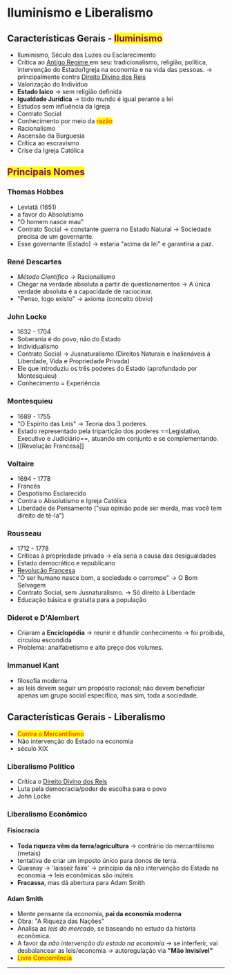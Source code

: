 # Iluminismo e Liberalismo

## Características Gerais - <mark style="color:purple;">Iluminismo</mark>

* Iluminismo, Século das Luzes ou Esclarecimento
* Crítica ao [Antigo Regime ](revolucoes-inglesas/antigo-regime.md)em seu: tradicionalismo, religião, política, intervenção do Estado/Igreja na economia e na vida das pessoas. → principalmente contra [Direito Divino dos Reis](revolucoes-inglesas/direito-divino-dos-reis.md)
* Valorização do Indivíduo
* **Estado laico** → sem religião definida
* **Igualdade Jurídica** → todo mundo é igual perante a lei
* Estudos sem influência da Igreja
* Contrato Social
* Conhecimento por meio da <mark style="color:red;">razão</mark>
* Racionalismo
* Ascensão da Burguesia
* Crítica ao escravismo
* Crise da Igreja Católica

## <mark style="color:purple;">Principais Nomes</mark>

### Thomas Hobbes

* Leviatã (1651)
* a favor do Absolutismo
* "O homem nasce mau"
* Contrato Social → constante guerra no Estado Natural → Sociedade precisa de um governante.
* Esse governante (Estado) → estaria "acima da lei" e garantiria a paz.

### René Descartes

* _Método Científico_ → Racionalismo
* Chegar na verdade absoluta a partir de questionamentos → A única verdade absoluta é a capacidade de raciocinar.
* "Penso, logo existo" → axioma (conceito óbvio)

### John Locke

* 1632 - 1704
* Soberania é do povo, não do Estado
* Individualismo
* Contrato Social → Jusnaturalismo (Direitos Naturais e Inalienáveis à Liberdade, Vida e Propriedade Privada)
* Ele que introduziu os três poderes do Estado (aprofundado por Montesquieu)
* Conhecimento = Experiência

### Montesquieu

* 1689 - 1755
* "O Espírito das Leis" → Teoria dos 3 poderes.
* Estado representado pela tripartição dos poderes ==Legislativo, Executivo e Judiciário==, atuando em conjunto e se complementando.
* \[\[Revolução Francesa]]

### Voltaire

* 1694 - 1778
* Francês
* Despotismo Esclarecido
* Contra o Absolutismo e Igreja Católica
* Liberdade de Pensamento ("sua opinião pode ser merda, mas você tem direito de tê-la")

### Rousseau

* 1712 - 1778
* Críticas à propriedade privada → ela seria a causa das desigualdades
* Estado democrático e republicano
* [Revolução Francesa](../idade-contemporanea/revolucao-francesa.md)
* "O ser humano nasce bom, a sociedade o corrompe" → O Bom Selvagem
* Contrato Social, sem Jusnaturalismo. → Só direito à Liberdade
* Educação básica e gratuita para a população

### Diderot e D'Alembert

* Criaram a **Enciclopédia** → reunir e difundir conhecimento → foi proibida, circulou escondida
* Problema: analfabetismo e alto preço dos volumes.

### Immanuel Kant

* filosofia moderna
* as leis devem seguir um propósito racional; não devem beneficiar apenas um grupo social específico, mas sim, toda a sociedade.

## Características Gerais - Liberalismo

* <mark style="color:red;">Contra o Mercantilismo</mark>
* Não intervenção do Estado na economia
* século XIX

### Liberalismo Político

* Critica o [Direito Divino dos Reis](revolucoes-inglesas/direito-divino-dos-reis.md)
* Luta pela democracia/poder de escolha para o povo
* John Locke

### Liberalismo Econômico

#### Fisiocracia

* **Toda riqueza vêm da terra/agricultura** → contrário do mercantilismo (metais)
* tentativa de criar um imposto único para donos de terra.
* Quesnay → 'laissez faire' → princípio da não intervenção do Estado na economia → leis econômicas são inúteis
* **Fracassa**, mas dá abertura para Adam Smith

#### Adam Smith

* Mente pensante da economia, **pai da economia moderna**
* Obra: "A Riqueza das Nações"
* Analisa as _leis do mercado_, se baseando no estudo da história econômica.
* A favor da _não intervenção do estado na economia_ → se interferir, vai desbalancear as leis/economia → autoregulação via **"Mão Invisível"**
* <mark style="color:red;">Livre Concorrência</mark>

***
